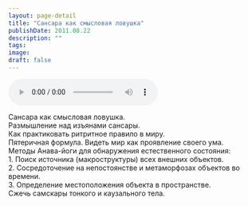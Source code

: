 ```yaml
---
layout: page-detail
title: "Сансара как смысловая ловушка"
publishDate: 2011.08.22
description: ""
tags:
image:
draft: false
---
```


<audio title="2011.08.22 - Сансара как смысловая ловушка.mp3" src="https://filer-api.advayta.org/v1.0/public/files/74320" controls=""></audio>

 Сансара как смысловая ловушка.  
 Размышление над изъянами сансары.  
 Как практиковать ритритное правило в миру.  
 Пятеричная формула. Видеть мир как проявление своего ума.  
 Методы Анава-йоги для обнаружения естественного состояния:  
 1\. Поиск источника (макроструктуры) всех внешних объектов.  
 2\. Сосредоточение на непостоянстве и метаморфозах объектов во времени.  
 3\. Определение местоположения объекта в пространстве.  
 Сжечь самскары тонкого и каузального тела.  

  
